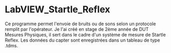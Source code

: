 # LabVIEW_Startle_Reflex
Ce programme permet l'envoie de bruits ou de sons selon un protocole remplit par l'opérateur. Je l'ai créé en stage de 2ème année de DUT Mesures Physiques, il sert dans le cadre d'un système de mesure de Startle Reflex. Les données du capter sont enregistrées dans un tableau de type .tdms.
